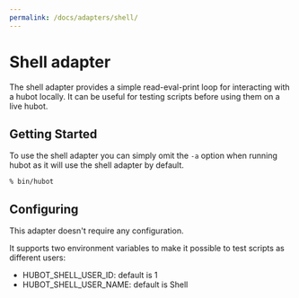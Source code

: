 ```yaml
---
permalink: /docs/adapters/shell/
---
```


# Shell adapter

The shell adapter provides a simple read-eval-print loop for interacting with a hubot locally.
It can be useful for testing scripts before using them on a live hubot.

## Getting Started

To use the shell adapter you can simply omit the `-a` option when running
hubot as it will use the shell adapter by default.

    % bin/hubot

## Configuring

This adapter doesn't require any configuration.

It supports two environment variables to make it possible to test scripts as different users:

* HUBOT_SHELL_USER_ID: default is 1
* HUBOT_SHELL_USER_NAME: default is Shell
